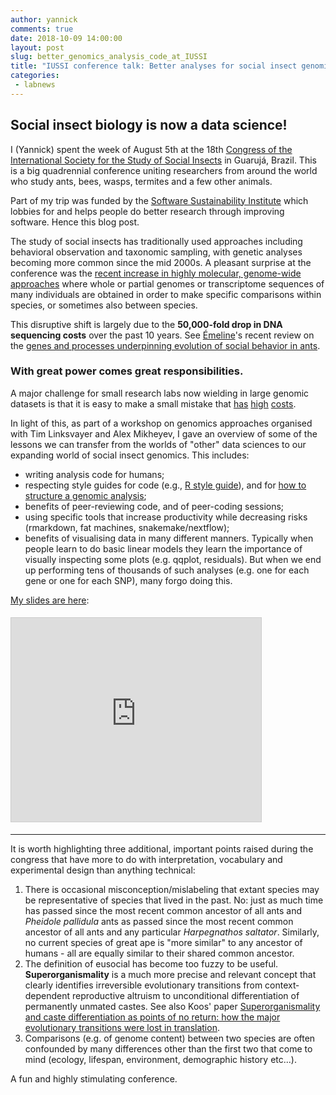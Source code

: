 ```yaml
---
author: yannick
comments: true
date: 2018-10-09 14:00:00
layout: post
slug: better_genomics_analysis_code_at_IUSSI
title: "IUSSI conference talk: Better analyses for social insect genomics"
categories:
 - labnews
---
```



## Social insect biology is now a data science!

I (Yannick) spent the week of August 5th at the 18th [Congress of the International Society for the Study of Social Insects](https://iussi.org) in Guarujá, Brazil. This is a big quadrennial conference uniting researchers from around the world who study ants, bees, wasps, termites and a few other animals.

Part of my trip was funded by the [Software Sustainability Institute](https://www.software.ac.uk) which lobbies for and helps people do better research through improving software. Hence this blog post.

The study of social insects has traditionally used approaches including behavioral observation and taxonomic sampling, with genetic analyses becoming more common since the mid 2000s. A pleasant surprise at the conference was the [recent increase in highly molecular, genome-wide approaches](https://wurmlab.github.io/publications/sannewurm2015myrmecologicalgenomics.pdf) where whole or partial genomes or transcriptome sequences of many individuals are obtained in order to make specific comparisons within species, or sometimes also between species.

This disruptive shift is largely due to the **50,000-fold drop in DNA sequencing costs** over the past 10 years. See [&Eacute;meline](/team/efavreau)'s recent review on the [genes and processes underpinning evolution of social behavior in ants](https://doi.org/10.1016/j.cois.2017.12.001).

### With great power comes great responsibilities.

A major challenge for small research labs now wielding in large genomic datasets is that it is easy to make a small mistake that [has](http://science.sciencemag.org/content/314/5807/1856.full) [high](http://science.sciencemag.org/content/351/6275/aaf3945) [costs](https://genomebiology.biomedcentral.com/articles/10.1186/s13059-015-0649-6).

In light of this, as part of a workshop on genomics approaches organised with Tim Linksvayer and Alex Mikheyev, I gave an overview of some of the lessons we can transfer from the worlds of "other" data sciences to our expanding world of social insect genomics. This includes:
 - writing analysis code for humans;
 - respecting style guides for code (e.g., [R style guide](http://adv-r.had.co.nz/Style.html)), and for [how to structure a genomic analysis](http://wurmlab.github.io/news/2018-10-01-project_structures/);
 - benefits of peer-reviewing code, and of peer-coding sessions;
 - using specific tools that increase productivity while decreasing risks (rmarkdown, fat machines, snakemake/nextflow);
 - benefits of visualising data in many different manners. Typically when people learn to do basic linear models they learn the importance of visually inspecting some plots (e.g. qqplot, residuals). But when we end up performing tens of thousands of such analyses (e.g. one for each gene or one for each SNP), many forgo doing this.

<a href="https://www.slideshare.net/yannickwurm/2018-08reproducible-research" title="2018 08-reduce risks of genomics research" target="_blank" rel="noopener">My slides are here</a>:


<iframe src="https://www.slideshare.net/slideshow/embed_code/key/1HU7EgUvpIdMj8" title="Steps to avoid having to retract your analysis" class="mx-auto d-block" width="400" height="326" style="border:1px solid #CCC; border-width:1px; max-width:100%; margin:5px auto;" allowfullscreen> </iframe>
<div style="margin-bottom:5px"> </div>

---

It is worth highlighting three additional, important points raised during the congress that have more to do with interpretation, vocabulary and  experimental design than anything technical:

  1. There is occasional misconception/mislabeling that extant species may be representative of species that lived in the past. No: just as much time has passed since the most recent common ancestor of all ants and *Pheidole pallidula* ants as passed since the most recent common ancestor of all ants and any particular *Harpegnathos saltator*. Similarly, no current species of great ape is "more similar" to any ancestor of humans - all are equally similar to their shared common ancestor.
 2. The definition of eusocial has become too fuzzy to be useful. **Superorganismality** is a much more  precise and relevant concept that clearly identifies irreversible evolutionary transitions from context‐dependent reproductive altruism to unconditional differentiation of permanently unmated castes. See also Koos' paper [Superorganismality and caste differentiation as points of no return: how the major evolutionary transitions were lost in translation](https://onlinelibrary.wiley.com/doi/full/10.1111/brv.12330).
 3. Comparisons (e.g. of genome content) between two species are often confounded by many differences other than the first two that come to mind (ecology, lifespan, environment, demographic history etc...).


A fun and highly stimulating conference.
